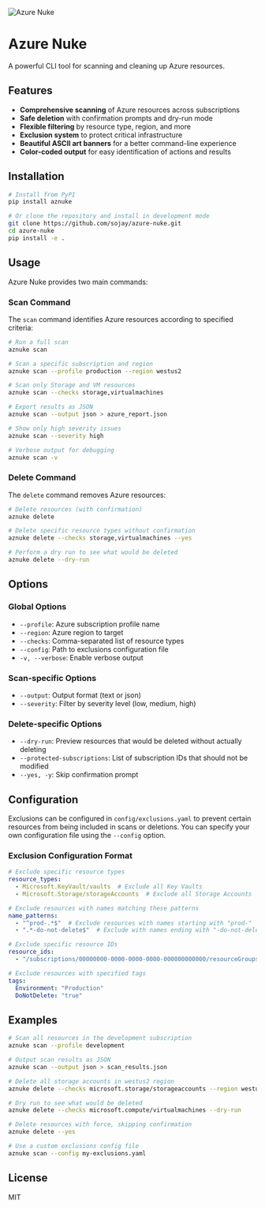 ![Azure Nuke](https://res.cloudinary.com/dl2sohb5d/image/upload/v1746205186/landing_image_tioiup.png)

# Azure Nuke

A powerful CLI tool for scanning and cleaning up Azure resources.

## Features

- **Comprehensive scanning** of Azure resources across subscriptions
- **Safe deletion** with confirmation prompts and dry-run mode
- **Flexible filtering** by resource type, region, and more
- **Exclusion system** to protect critical infrastructure
- **Beautiful ASCII art banners** for a better command-line experience
- **Color-coded output** for easy identification of actions and results

## Installation

```bash
# Install from PyPI
pip install aznuke

# Or clone the repository and install in development mode
git clone https://github.com/sojay/azure-nuke.git
cd azure-nuke
pip install -e .
```

## Usage

Azure Nuke provides two main commands:

### Scan Command

The `scan` command identifies Azure resources according to specified criteria:

```bash
# Run a full scan
aznuke scan

# Scan a specific subscription and region
aznuke scan --profile production --region westus2

# Scan only Storage and VM resources
aznuke scan --checks storage,virtualmachines

# Export results as JSON
aznuke scan --output json > azure_report.json

# Show only high severity issues
aznuke scan --severity high

# Verbose output for debugging
aznuke scan -v
```

### Delete Command

The `delete` command removes Azure resources:

```bash
# Delete resources (with confirmation)
aznuke delete

# Delete specific resource types without confirmation
aznuke delete --checks storage,virtualmachines --yes

# Perform a dry run to see what would be deleted
aznuke delete --dry-run
```

## Options

### Global Options

- `--profile`: Azure subscription profile name
- `--region`: Azure region to target
- `--checks`: Comma-separated list of resource types
- `--config`: Path to exclusions configuration file
- `-v, --verbose`: Enable verbose output

### Scan-specific Options

- `--output`: Output format (text or json)
- `--severity`: Filter by severity level (low, medium, high)

### Delete-specific Options

- `--dry-run`: Preview resources that would be deleted without actually deleting
- `--protected-subscriptions`: List of subscription IDs that should not be modified
- `--yes, -y`: Skip confirmation prompt

## Configuration

Exclusions can be configured in `config/exclusions.yaml` to prevent certain resources from being included in scans or deletions. You can specify your own configuration file using the `--config` option.

### Exclusion Configuration Format

```yaml
# Exclude specific resource types
resource_types:
  - Microsoft.KeyVault/vaults  # Exclude all Key Vaults
  - Microsoft.Storage/storageAccounts  # Exclude all Storage Accounts

# Exclude resources with names matching these patterns
name_patterns:
  - "^prod-.*$"  # Exclude resources with names starting with "prod-"
  - ".*-do-not-delete$"  # Exclude with names ending with "-do-not-delete"

# Exclude specific resource IDs
resource_ids:
  - "/subscriptions/00000000-0000-0000-0000-000000000000/resourceGroups/important-rg/providers/Microsoft.Storage/storageAccounts/criticalaccount"

# Exclude resources with specified tags
tags:
  Environment: "Production"
  DoNotDelete: "true"
```

## Examples

```bash
# Scan all resources in the development subscription
aznuke scan --profile development

# Output scan results as JSON
aznuke scan --output json > scan_results.json

# Delete all storage accounts in westus2 region
aznuke delete --checks microsoft.storage/storageaccounts --region westus2

# Dry run to see what would be deleted
aznuke delete --checks microsoft.compute/virtualmachines --dry-run

# Delete resources with force, skipping confirmation
aznuke delete --yes

# Use a custom exclusions config file
aznuke scan --config my-exclusions.yaml
```

## License

MIT 